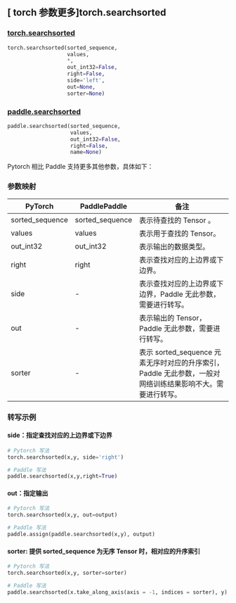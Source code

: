 ## [ torch 参数更多]torch.searchsorted

### [torch.searchsorted](https://pytorch.org/docs/stable/generated/torch.searchsorted.html#torch-searchsorted)

```python
torch.searchsorted(sorted_sequence,
                   values,
                   *,
                   out_int32=False,
                   right=False,
                   side='left',
                   out=None,
                   sorter=None)
```

### [paddle.searchsorted](https://www.paddlepaddle.org.cn/documentation/docs/zh/api/paddle/searchsorted_cn.html#searchsorted)

```python
paddle.searchsorted(sorted_sequence,
                    values,
                    out_int32=False,
                    right=False,
                    name=None)
```

Pytorch 相比 Paddle 支持更多其他参数，具体如下：

### 参数映射
| PyTorch | PaddlePaddle | 备注                                                |
| ------- | ------------ | --------------------------------------------------- |
| sorted_sequence   | sorted_sequence            | 表示待查找的 Tensor 。          |
| values   | values            | 表示用于查找的 Tensor。           |
| out_int32     |    out_int32     | 表示输出的数据类型。 |
| right     |    right     | 表示查找对应的上边界或下边界。 |
| side     | -       | 表示查找对应的上边界或下边界，Paddle 无此参数，需要进行转写。 |
| out     | -       | 表示输出的 Tensor，Paddle 无此参数，需要进行转写。 |
| sorter     | -       | 表示 sorted_sequence 元素无序时对应的升序索引，Paddle 无此参数，一般对网络训练结果影响不大。需要进行转写。 |

### 转写示例
#### side：指定查找对应的上边界或下边界

```python
# Pytorch 写法
torch.searchsorted(x,y, side='right')

# Paddle 写法
paddle.searchsorted(x,y,right=True)
```

#### out：指定输出

```python
# Pytorch 写法
torch.searchsorted(x,y, out=output)

# Paddle 写法
paddle.assign(paddle.searchsorted(x,y), output)
```

#### sorter: 提供 sorted_sequence 为无序 Tensor 时，相对应的升序索引

```python
# Pytorch 写法
torch.searchsorted(x,y, sorter=sorter)

# Paddle 写法
paddle.searchsorted(x.take_along_axis(axis = -1, indices = sorter), y)
```
